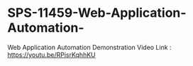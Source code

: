 # SPS-11459-Web-Application-Automation-
Web Application Automation 
Demonstration Video Link : https://youtu.be/RPisrKqhhKU
